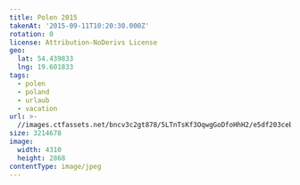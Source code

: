 ```yaml
---
title: Polen 2015
takenAt: '2015-09-11T10:20:30.000Z'
rotation: 0
license: Attribution-NoDerivs License
geo:
  lat: 54.439833
  lng: 19.601833
tags:
  - polen
  - poland
  - urlaub
  - vacation
url: >-
  //images.ctfassets.net/bncv3c2gt878/5LTnTsKf3OqwgGoDfoHhH2/e5df203ceb04798ff03ee06844ef8645/polen-2015_25931758966_o
size: 3214678
image:
  width: 4310
  height: 2868
contentType: image/jpeg
---
```


